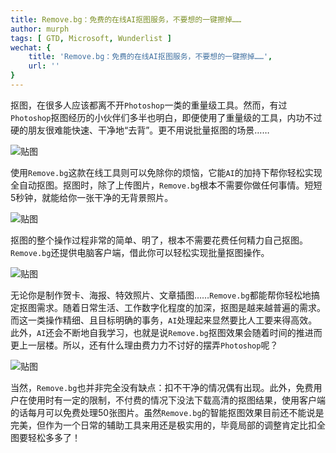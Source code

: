 ```yaml
---
title: Remove.bg：免费的在线AI抠图服务，不要想的一键擦掉……
author: murph
tags: [ GTD, Microsoft, Wunderlist ]
wechat: {
	title: 'Remove.bg：免费的在线AI抠图服务，不要想的一键擦掉……',
	url: ''
}
---
```


抠图，在很多人应该都离不开`Photoshop`一类的重量级工具。然而，有过`Photoshop`抠图经历的小伙伴们多半也明白，即便使用了重量级的工具，内功不过硬的朋友很难能快速、干净地“去背”。更不用说批量抠图的场景……

<!-- more -->

![贴图](/image/assets/remove.bg/background-remover-01.png)

使用`Remove.bg`这款在线工具则可以免除你的烦恼，它能`AI`的加持下帮你轻松实现全自动抠图。抠图时，除了上传图片，`Remove.bg`根本不需要你做任何事情。短短5秒钟，就能给你一张干净的无背景照片。

![贴图](/image/assets/remove.bg/remove.bg-1.png)

抠图的整个操作过程非常的简单、明了，根本不需要花费任何精力自己抠图。`Remove.bg`还提供电脑客户端，借此你可以轻松实现批量抠图操作。

![贴图](/image/assets/remove.bg/remove.bg-3.gif)

无论你是制作贺卡、海报、特效照片、文章插图……`Remove.bg`都能帮你轻松地搞定抠图需求。随着日常生活、工作数字化程度的加深，抠图是越来越普遍的需求。而这一类操作精细、且目标明确的事务，`AI`处理起来显然要比人工要来得高效。此外，`AI`还会不断地自我学习，也就是说`Remove.bg`抠图效果会随着时间的推进而更上一层楼。所以，还有什么理由费力力不讨好的摆弄`Photoshop`呢？

![贴图](/image/assets/remove.bg/remove.bg-cat.png)

当然，`Remove.bg`也并非完全没有缺点：扣不干净的情况偶有出现。此外，免费用户在使用时有一定的限制，不付费的情况下没法下载高清的抠图结果，使用客户端的话每月可以免费处理50张图片。虽然`Remove.bg`的智能抠图效果目前还不能说是完美，但作为一个日常的辅助工具来用还是极实用的，毕竟局部的调整肯定比扣全图要轻松多多了！